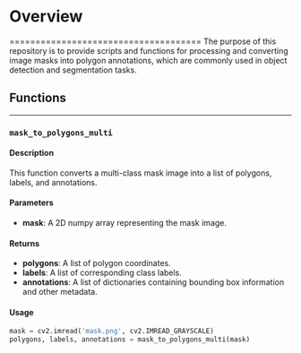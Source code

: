 # Overview
=====================================
The purpose of this repository is to provide scripts and functions for processing and converting image masks into polygon annotations, which are commonly used in object detection and segmentation tasks.

## Functions
-------------

### `mask_to_polygons_multi`
#### Description
This function converts a multi-class mask image into a list of polygons, labels, and annotations.

#### Parameters
- **mask**: A 2D numpy array representing the mask image.

#### Returns
- **polygons**: A list of polygon coordinates.
- **labels**: A list of corresponding class labels.
- **annotations**: A list of dictionaries containing bounding box information and other metadata.

#### Usage
```python
mask = cv2.imread('mask.png', cv2.IMREAD_GRAYSCALE)
polygons, labels, annotations = mask_to_polygons_multi(mask)
